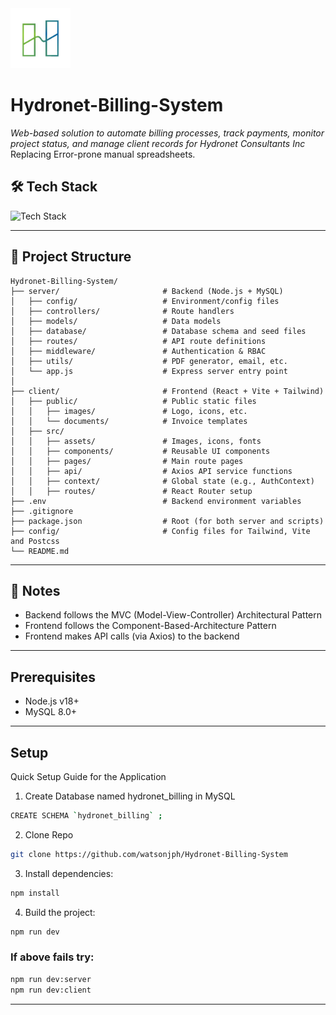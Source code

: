 <img src="client/public/images/logo.jpg" alt="logo" width="96">

# Hydronet-Billing-System
*Web-based solution to automate billing processes, track payments, monitor project status, and manage client records for Hydronet Consultants Inc*
Replacing Error-prone manual spreadsheets.

## 🛠 Tech Stack
![Tech Stack](https://skills-icons.vercel.app/api/icons?i=react,tailwind,mysql,node,vite,axios)

---

## 📁 Project Structure
```
Hydronet-Billing-System/
├── server/                       # Backend (Node.js + MySQL)
│   ├── config/                   # Environment/config files
│   ├── controllers/              # Route handlers
│   ├── models/                   # Data models
│   ├── database/                 # Database schema and seed files
│   ├── routes/                   # API route definitions
│   ├── middleware/               # Authentication & RBAC
│   ├── utils/                    # PDF generator, email, etc.
│   └── app.js                    # Express server entry point
│
├── client/                       # Frontend (React + Vite + Tailwind)
│   ├── public/                   # Public static files
│   │   ├── images/               # Logo, icons, etc.
│   │   └── documents/            # Invoice templates
│   ├── src/
│   │   ├── assets/               # Images, icons, fonts
│   │   ├── components/           # Reusable UI components
│   │   ├── pages/                # Main route pages
│   │   ├── api/                  # Axios API service functions
│   │   ├── context/              # Global state (e.g., AuthContext)
│   │   ├── routes/               # React Router setup
├── .env                          # Backend environment variables
├── .gitignore
├── package.json                  # Root (for both server and scripts)
├── config/                       # Config files for Tailwind, Vite and Postcss
└── README.md
```

---

## 📌 Notes
- Backend follows the MVC (Model-View-Controller) Architectural Pattern
- Frontend follows the Component-Based-Architecture Pattern
- Frontend makes API calls (via Axios) to the backend
---

## Prerequisites
- Node.js v18+
- MySQL 8.0+
---
## Setup
Quick Setup Guide for the Application

1. Create Database named hydronet_billing in MySQL
   
```bash
CREATE SCHEMA `hydronet_billing` ;
```

2. Clone Repo

```bash
git clone https://github.com/watsonjph/Hydronet-Billing-System
```

3. Install dependencies:

```bash
npm install
```

4. Build the project:

```bash
npm run dev
``` 

### If above fails try:

```bash
npm run dev:server
npm run dev:client
```
---

